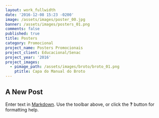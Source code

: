 ```yaml
---
layout: work_fullwidth
date: '2016-12-08 15:23 -0200'
image: /assets/images/poster_00.jpg
banner: /assets/images/posters_01.png
comments: false
published: true
title: Posters
category: Promocional
project_name: Posters Promocionais
project_client: Educacional/Senac
project_year: '2016'
project_images:
  - pimage_path: /assets/images/broto/broto_01.png
    ptitle: Capa do Manual do Broto
---
```

## A New Post

Enter text in [Markdown](http://daringfireball.net/projects/markdown/). Use the toolbar above, or click the **?** button for formatting help.
